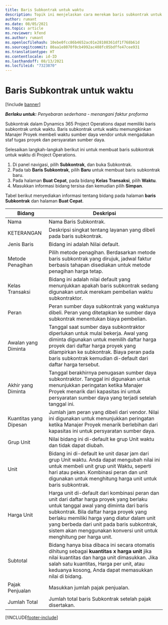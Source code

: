```yaml
---
title: Baris Subkontrak untuk waktu
description: Topik ini menjelaskan cara merekam baris subkontrak untuk waktu dan merekam pembelian waktu dari vendor.
author: rumant
ms.date: 08/05/2021
ms.topic: article
ms.reviewer: kfend
ms.author: rumant
ms.openlocfilehash: 10ebe0fcc86b4652ac01e28108361df1f768b61d
ms.sourcegitcommit: 80aa1e8070f0cb4992ac408fc05bdffe47cee931
ms.translationtype: HT
ms.contentlocale: id-ID
ms.lasthandoff: 08/13/2021
ms.locfileid: "7323870"
---
```

# <a name="subcontract-lines-for-time"></a>Baris Subkontrak untuk waktu

[!include [banner](../../includes/dataverse-preview.md)]

_**Berlaku untuk:** Penyebaran sederhana - menangani faktur proforma_

Subkontrak dalam Dynamics 365 Project Operations dapat memiliki baris subkontrak untuk waktu. Baris subkontrak untuk waktu memungkinkan Manajer Proyek membeli waktu sumber daya vendor untuk mengadakan staf tugas proyek dan persyaratan sumber daya.

Selesaikan langkah-langkah berikut ini untuk membuat baris subkontrak untuk waktu di Project Operations.

1. Di panel navigasi, pilih **Subkontrak**, dan buka Subkontrak.
2. Pada tab **Baris Subkontrak**, pilih **Baru** untuk membuat baris subkontrak baru.
3. Pada halaman **Buat Cepat**, pada bidang **Kelas Transaksi**, pilih **Waktu**.
4. Masukkan informasi bidang tersisa dan kemudian pilih **Simpan**.

  Tabel berikut menyediakan informasi tentang bidang pada halaman **baris Subkontrak** dan halaman **Buat Cepat**.

| **Bidang** | **Deskripsi** |
| --- | --- |
| Nama | Nama Baris Subkontrak. |
| KETERANGAN | Deskripsi singkat tentang layanan yang dibeli pada baris subkontrak. | 
| Jenis Baris | Bidang ini adalah Nilai default.  |
| Metode Penagihan | Pilih metode penagihan. Berdasarkan metode baris subkontrak yang dirujuk, jadwal faktur berbasis tahapan disediakan untuk metode penagihan harga tetap. |
| Kelas Transaksi | Bidang ini adalah nilai default yang menunjukkan apakah baris subkontrak sedang digunakan untuk merekam pembelian waktu subkontraktor. |
| Peran | Peran sumber daya subkontrak yang waktunya dibeli. Peran yang ditetapkan ke sumber daya subkontrak menentukan biaya pembelian. |
| Awalan yang Diminta | Tanggal saat sumber daya subkontraktor diperlukan untuk mulai bekerja. Awal yang diminta digunakan untuk memilih daftar harga proyek dari daftar harga proyek yang dilampirkan ke subkontrak. Biaya peran pada baris subkontrak kemudian di-default dari daftar harga tersebut. |
| Akhir yang Diminta | Tanggal berakhirnya penugasan sumber daya subkontraktor. Tanggal ini digunakan untuk menunjukkan peringatan ketika Manajer Proyek menarik dari kapasitas ini untuk persyaratan sumber daya yang terjadi setelah tanggal ini. |
| Kuantitas yang Dipesan | Jumlah jam peran yang dibeli dari vendor. Nilai ini digunakan untuk menunjukkan peringatan ketika Manajer Proyek menarik berlebihan dari kapasitas ini untuk persyaratan sumber daya. |
| Grup Unit | Nilai bidang ini di-default ke grup Unit waktu dan tidak dapat diubah.  |
| Unit | Bidang ini di-default ke unit dasar jam dari grup Unit waktu. Anda dapat mengubah nilai ini untuk membeli unit grup unit Waktu, seperti hari atau pekan. Kombinasi peran dan unit digunakan untuk menghitung harga unit untuk baris subkontrak. |
| Harga Unit | Harga unit di-default dari kombinasi peran dan unit dari daftar harga proyek yang berlaku untuk tanggal awal yang diminta dari baris subkontrak. Bila daftar harga proyek yang berlaku memiliki harga yang diatur dalam unit yang berbeda dari unit pada baris subkontrak, sistem akan menggunakan konversi unit untuk menghitung per harga unit. |
| Subtotal | Bidang hanya bisa dibaca ini secara otomatis dihitung sebagai **kuantitas x harga unit** jika nilai kuantitas dan harga unit dimasukkan. Jika salah satu kuantitas, Harga per unit, atau keduanya kosong, Anda dapat memasukkan nilai di bidang. |
| Pajak Penjualan |  Masukkan jumlah pajak penjualan. |
| Jumlah Total | Jumlah total baris Subkontrak setelah pajak disertakan. |


[!INCLUDE[footer-include](../../includes/footer-banner.md)]
